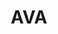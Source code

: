 ---
blog: https://blog.github.com/
codehost: https://github.com/avajs/ava
guide: https://github.com/avajs/ava/tree/master/media
logohandle: avali
sort: ava
title: AVA
twitter: https://x.com/ava__js
website: https://github.com/avajs/ava
---